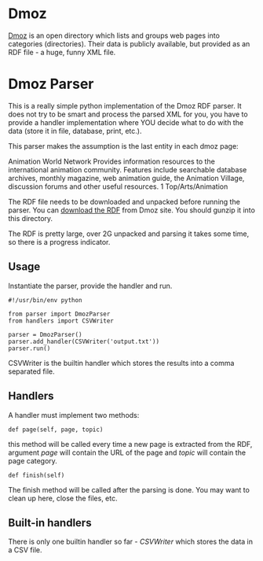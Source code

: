 Dmoz
====
[Dmoz](http://www.dmoz.org) is an open directory which lists and groups web pages into categories (directories). Their data is publicly available, but provided as an RDF file - a huge, funny XML file.

Dmoz Parser
========

This is a really simple python implementation of the Dmoz RDF parser. It does not try to be smart and process the parsed XML for you, you have to provide a handler implementation where YOU decide what to do with the data (store it in file, database, print, etc.).

This parser makes the assumption is the last entity in each dmoz page:

   <ExternalPage about="http://www.awn.com/">
     <d:Title>Animation World Network</d:Title>
     <d:Description>Provides information resources to the international animation community. Features include searchable database archives, monthly magazine, web animation guide, the Animation Village, discussion forums and other useful resources.</d:Description>
     <priority>1</priority>
     <topic>Top/Arts/Animation</topic>
   </ExternalPage>


The RDF file needs to be downloaded and unpacked before running the parser. You can [download the RDF](http://rdf.dmoz.org/rdf/content.rdf.u8.gz) from Dmoz site. You should gunzip it into this directory.

The RDF is pretty large, over 2G unpacked and parsing it takes some time, so there is a progress indicator.

Usage
-----
Instantiate the parser, provide the handler and run.

    #!/usr/bin/env python
    
    from parser import DmozParser
    from handlers import CSVWriter
    
    parser = DmozParser()
    parser.add_handler(CSVWriter('output.txt'))
    parser.run()

CSVWriter is the builtin handler which stores the results into a comma separated file.

Handlers
--------
A handler must implement two methods:

    def page(self, page, topic)

this method will be called every time a new page is extracted from the RDF, argument _page_ will contain the URL of the page and _topic_ will contain the page category.

    def finish(self)

The finish method will be called after the parsing is done. You may want to clean up here, close the files, etc.


Built-in handlers
-----------------
There is only one builtin handler so far - _CSVWriter_ which stores the data in a CSV file.
